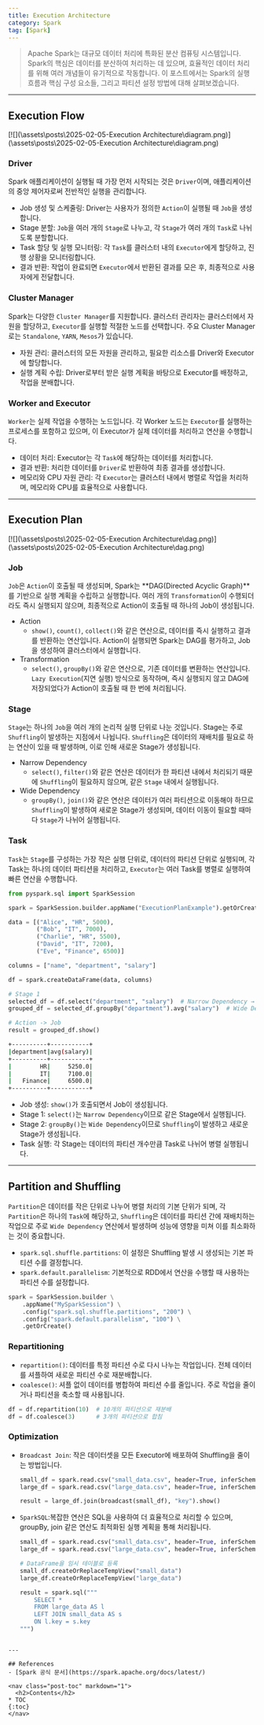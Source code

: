```yaml
---
title: Execution Architecture
category: Spark
tag: [Spark]
---
```


> Apache Spark는 대규모 데이터 처리에 특화된 분산 컴퓨팅 시스템입니다. Spark의 핵심은 데이터를 분산하여 처리하는 데 있으며, 효율적인 데이터 처리를 위해 여러 개념들이 유기적으로 작동합니다. 이 포스트에서는 Spark의 실행 흐름과 핵심 구성 요소들, 그리고 파티션 설정 방법에 대해 살펴보겠습니다.

---

## Execution Flow
[![](\assets\posts\2025-02-05-Execution Architecture\diagram.png)](\assets\posts\2025-02-05-Execution Architecture\diagram.png)

### Driver
Spark 애플리케이션이 실행될 때 가장 먼저 시작되는 것은 `Driver`이며, 애플리케이션의 중앙 제어자로써 전반적인 실행을 관리합니다.

- Job 생성 및 스케줄링: Driver는 사용자가 정의한 `Action`이 실행될 때 `Job`을 생성합니다.
- Stage 분할: `Job`을 여러 개의 `Stage`로 나누고, 각 `Stage`가 여러 개의 `Task`로 나뉘도록 분할합니다.
- Task 할당 및 실행 모니터링: 각 `Task`를 클러스터 내의 `Executor`에게 할당하고, 진행 상황을 모니터링합니다.
- 결과 반환: 작업이 완료되면 `Executor`에서 반환된 결과를 모은 후, 최종적으로 사용자에게 전달합니다.

### Cluster Manager
Spark는 다양한 `Cluster Manager`를 지원합니다. 클러스터 관리자는 클러스터에서 자원을 할당하고, `Executor`를 실행할 적절한 노드를 선택합니다. 
주요 Cluster Manager로는 `Standalone`, `YARN`, `Mesos`가 있습니다.

- 자원 관리: 클러스터의 모든 자원을 관리하고, 필요한 리소스를 Driver와 Executor에 할당합니다.
- 실행 계획 수립: Driver로부터 받은 실행 계획을 바탕으로 Executor를 배정하고, 작업을 분배합니다.

### Worker and Executor
`Worker`는 실제 작업을 수행하는 노드입니다. 각 Worker 노드는 `Executor`를 실행하는 프로세스를 포함하고 있으며, 이 Executor가 실제 데이터를 처리하고 연산을 수행합니다.

- 데이터 처리: Executor는 각 `Task`에 해당하는 데이터를 처리합니다.
- 결과 반환: 처리한 데이터를 `Driver`로 반환하여 최종 결과를 생성합니다.
- 메모리와 CPU 자원 관리: 각 `Executor`는 클러스터 내에서 병렬로 작업을 처리하며, 메모리와 CPU를 효율적으로 사용합니다.

---

## Execution Plan
[![](\assets\posts\2025-02-05-Execution Architecture\dag.png)](\assets\posts\2025-02-05-Execution Architecture\dag.png)

### Job
`Job`은 `Action`이 호출될 때 생성되며, Spark는 **DAG(Directed Acyclic Graph)**를 기반으로 실행 계획을 수립하고 실행합니다. 여러 개의 `Transformation`이 수행되더라도 즉시 실행되지 않으며, 최종적으로 Action이 호출될 때 하나의 Job이 생성됩니다.

- Action
  - `show()`, `count()`, `collect()`와 같은 연산으로, 데이터를 즉시 실행하고 결과를 반환하는 연산입니다. Action이 실행되면 Spark는 DAG를 평가하고, Job을 생성하여 클러스터에서 실행합니다.
- Transformation
  - `select()`, `groupBy()`와 같은 연산으로, 기존 데이터를 변환하는 연산입니다. `Lazy Execution`(지연 실행) 방식으로 동작하며, 즉시 실행되지 않고 DAG에 저장되었다가 Action이 호출될 때 한 번에 처리됩니다.

### Stage
`Stage`는 하나의 `Job`을 여러 개의 논리적 실행 단위로 나눈 것입니다. Stage는 주로 `Shuffling`이 발생하는 지점에서 나뉩니다. 
`Shuffling`은 데이터의 재배치를 필요로 하는 연산이 있을 때 발생하며, 이로 인해 새로운 Stage가 생성됩니다.

- Narrow Dependency
  - `select()`, `filter()`와 같은 연산은 데이터가 한 파티션 내에서 처리되기 때문에 `Shuffling`이 필요하지 않으며, 같은 `Stage` 내에서 실행됩니다.
- Wide Dependency
  - `groupBy()`, `join()`와 같은 연산은 데이터가 여러 파티션으로 이동해야 하므로 `Shuffling`이 발생하여 새로운 Stage가 생성되며, 데이터 이동이 필요할 때마다 `Stage`가 나뉘어 실행됩니다.

### Task
`Task`는 `Stage`를 구성하는 가장 작은 실행 단위로, 데이터의 파티션 단위로 실행되며, 각 Task는 하나의 데이터 파티션을 처리하고, 
`Executor`는 여러 Task를 병렬로 실행하여 빠른 연산을 수행합니다.

```python
from pyspark.sql import SparkSession

spark = SparkSession.builder.appName("ExecutionPlanExample").getOrCreate()

data = [("Alice", "HR", 5000), 
        ("Bob", "IT", 7000), 
        ("Charlie", "HR", 5500),
        ("David", "IT", 7200),
        ("Eve", "Finance", 6500)]

columns = ["name", "department", "salary"]

df = spark.createDataFrame(data, columns)

# Stage 1
selected_df = df.select("department", "salary")  # Narrow Dependency → Shuffling X
grouped_df = selected_df.groupBy("department").avg("salary")  # Wide Dependency → Shuffling O, Stage 2

# Action -> Job
result = grouped_df.show()
```

```bash
+----------+-----------+
|department|avg(salary)|
+----------+-----------+
|        HR|     5250.0|
|        IT|     7100.0|
|   Finance|     6500.0|
+----------+-----------+
```

- Job 생성: `show()`가 호출되면서 Job이 생성됩니다.
- Stage 1: `select()`는 `Narrow Dependency`이므로 같은 Stage에서 실행됩니다.
- Stage 2: `groupBy()`는 `Wide Dependency`이므로 `Shuffling`이 발생하고 새로운 Stage가 생성됩니다.
- Task 실행: 각 Stage는 데이터의 파티션 개수만큼 Task로 나뉘어 병렬 실행됩니다.

---

## Partition and Shuffling
`Partition`은 데이터를 작은 단위로 나누어 병렬 처리의 기본 단위가 되며, 각 `Partition`은 하나의 `Task`에 해당하고, `Shuffling`은 데이터를 파티션 간에 재배치하는 작업으로 주로 `Wide Dependency` 연산에서 발생하며 성능에 영향을 미쳐 이를 최소화하는 것이 중요합니다.

- `spark.sql.shuffle.partitions`: 이 설정은 Shuffling 발생 시 생성되는 기본 파티션 수를 결정합니다.
- `spark.default.parallelism`: 기본적으로 RDD에서 연산을 수행할 때 사용하는 파티션 수를 설정합니다.
```python
spark = SparkSession.builder \
    .appName("MySparkSession") \
    .config("spark.sql.shuffle.partitions", "200") \
    .config("spark.default.parallelism", "100") \
    .getOrCreate()
```

### Repartitioning
- `repartition()`: 데이터를 특정 파티션 수로 다시 나누는 작업입니다. 전체 데이터를 셔플하여 새로운 파티션 수로 재분배합니다.
- `coalesce()`: 셔플 없이 데이터를 병합하여 파티션 수를 줄입니다. 주로 작업을 줄이거나 파티션을 축소할 때 사용됩니다.
```python
df = df.repartition(10)  # 10개의 파티션으로 재분배
df = df.coalesce(3)      # 3개의 파티션으로 합침
```

### Optimization
- `Broadcast Join`: 작은 데이터셋을 모든 Executor에 배포하여 Shuffling을 줄이는 방법입니다.
  ```python
  small_df = spark.read.csv("small_data.csv", header=True, inferSchema=True)
  large_df = spark.read.csv("large_data.csv", header=True, inferSchema=True)

  result = large_df.join(broadcast(small_df), "key").show()
  ```
- `SparkSQL`:복잡한 연산은 SQL을 사용하여 더 효율적으로 처리할 수 있으며, groupBy, join 같은 연산도 최적화된 실행 계획을 통해 처리됩니다.
  ```python
  small_df = spark.read.csv("small_data.csv", header=True, inferSchema=True)
  large_df = spark.read.csv("large_data.csv", header=True, inferSchema=True)
  
  # DataFrame을 임시 테이블로 등록
  small_df.createOrReplaceTempView("small_data")
  large_df.createOrReplaceTempView("large_data")
  
  result = spark.sql("""
      SELECT *
      FROM large_data AS l
      LEFT JOIN small_data AS s
      ON l.key = s.key
  """)
```
  
---

## References
- [Spark 공식 문서](https://spark.apache.org/docs/latest/)

<nav class="post-toc" markdown="1">
  <h2>Contents</h2>
* TOC
{:toc}
</nav>
